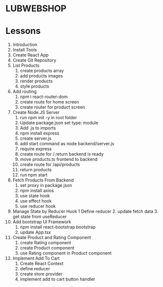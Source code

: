 # LUBWEBSHOP

# Lessons

1. Introduction
2. Install Tools
3. Create React App
4. Create Git Repository
5. List Products
   1. create products array
   2. add products images
   3. render products
   4. style products
6. Add routing
   1. npm i react-router-dom
   2. create route for home screen
   3. create router for product screen
7. Create Node.JS Server
   1. run npm init -y in root folder
   2. Update package.json set type: module
   3. Add .js to imports
   4. npm install express
   5. create server.js
   6. add start command as node backend/server.js
   7. require express
   8. create route for / return backend is ready
   9. move products.ts frontend to backend
   10. create route for /api/products
   11. return products
   12. run npm start
8. Fetch Products From Backend
   1. set proxy in package.json
   2. npm install axios
   3. use state hook
   4. use effect hook
   5. use reducer hook
9. Manage State by Reducer Hook
   1 Define reducer 2. update fetch data 3. get state from useReducer
10. Add bootstrap UI Framework
    1. npm install react-bootstrap bootstrap
    2. update App.tsx
11. Create Product and Rating Component
    1. create Rating component
    2. create Product component
    3. use Rating component in Product component
12. Implement Add To Cart
    1. Create React Context
    2. define reducer
    3. create store provider
    4. implement add to cart button handler
